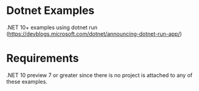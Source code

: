 # Dotnet Examples 
.NET 10+ examples using dotnet run (https://devblogs.microsoft.com/dotnet/announcing-dotnet-run-app/)

# Requirements
.NET 10 preview 7 or greater since there is no project is attached to any of these examples.


